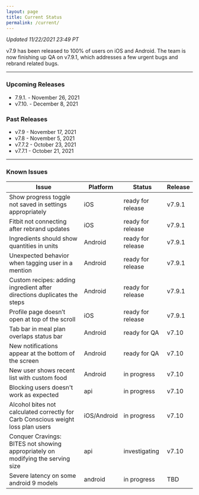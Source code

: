 ```yaml
---
layout: page
title: Current Status
permalink: /current/
---
```


_Updated 11/22/2021 23:49 PT_

v7.9 has been released to 100% of users on iOS and Android. The team is now finishing up QA on v7.9.1, which addresses a few urgent bugs and rebrand related bugs.

***

### Upcoming Releases
- 7.9.1.  - November 26, 2021
- v7.10.  - December 8, 2021
 
### Past Releases
- v7.9    - November 17, 2021
- v7.8    - November 5, 2021
- v7.7.2  - October 23, 2021
- v7.7.1  - October 21, 2021

***

### Known Issues

|Issue                          |Platform   | Status    | Release           |
| ---                           | ---       | ---       | ---               |
|Show progress toggle not saved in settings appropriately |iOS|ready for release| v7.9.1|
|Fitbit not connecting after rebrand updates|iOS|ready for release| v7.9.1|
|Ingredients should show quantities in units|Android|ready for release| v7.9.1|
|Unexpected behavior when tagging user in a mention|Android|ready for release| v7.9.1|
|Custom recipes: adding ingredient after directions duplicates the steps|Android|ready for release| v7.9.1|
|Profile page doesn’t open at top of the scroll |iOS|ready for release| v7.9.1|
|Tab bar in meal plan overlaps status bar |Android|ready for QA | v7.10|
|New notifications appear at the bottom of the screen |Android|ready for QA| v7.10|
|New user shows recent list with custom food |Android|in progress| v7.10|
|Blocking users doesn't work as expected|api|in progress| v7.10|
|Alcohol bites not calculated correctly for Carb Conscious weight loss plan users |iOS/Android|in progress| v7.10|
|Conquer Cravings: BITES not showing appropriately on modifying the serving size|api|investigating| v7.10|
|Severe latency on some android 9 models|android|in progress| TBD|
